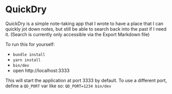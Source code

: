 # QuickDry

QuickDry is a simple note-taking app that I wrote to have a place that I can quickly jot down notes, but still be able to search back into the past if I need it. (Search is currently only accessible via the Export Markdown file)

To run this for yourself:

- `bundle install`
- `yarn install`
- `bin/dev`
- open http://localhost:3333

This will start the application at port 3333 by default. To use a different port, define a `QD_PORT` var like so: `QD_PORT=1234 bin/dev`
